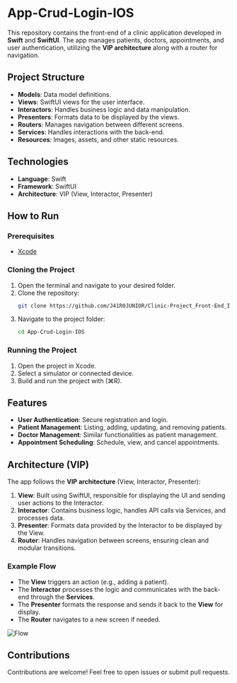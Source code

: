 # App-Crud-Login-IOS

This repository contains the front-end of a clinic application developed in **Swift** and **SwiftUI**. The app manages patients, doctors, appointments, and user authentication, utilizing the **VIP architecture** along with a router for navigation.

## Project Structure

- **Models**: Data model definitions.
- **Views**: SwiftUI views for the user interface.
- **Interactors**: Handles business logic and data manipulation.
- **Presenters**: Formats data to be displayed by the views.
- **Routers**: Manages navigation between different screens.
- **Services**: Handles interactions with the back-end.
- **Resources**: Images, assets, and other static resources.

## Technologies

- **Language**: Swift
- **Framework**: SwiftUI
- **Architecture**: VIP (View, Interactor, Presenter)

## How to Run

### Prerequisites

- [Xcode](https://developer.apple.com/xcode/)

### Cloning the Project

1. Open the terminal and navigate to your desired folder.
2. Clone the repository:
   ```bash
   git clone https://github.com/J41R0JUNIOR/Clinic-Project_Front-End_IOS.git
   ```
3. Navigate to the project folder:
   ```bash
   cd App-Crud-Login-IOS
   ```

### Running the Project

1. Open the project in Xcode.
2. Select a simulator or connected device.
3. Build and run the project with (⌘R).

## Features

- **User Authentication**: Secure registration and login.
- **Patient Management**: Listing, adding, updating, and removing patients.
- **Doctor Management**: Similar functionalities as patient management.
- **Appointment Scheduling**: Schedule, view, and cancel appointments.

## Architecture (VIP)

The app follows the **VIP architecture** (View, Interactor, Presenter):

1. **View**: Built using SwiftUI, responsible for displaying the UI and sending user actions to the Interactor.
2. **Interactor**: Contains business logic, handles API calls via Services, and processes data.
3. **Presenter**: Formats data provided by the Interactor to be displayed by the View.
4. **Router**: Handles navigation between screens, ensuring clean and modular transitions.

### Example Flow
- The **View** triggers an action (e.g., adding a patient).
- The **Interactor** processes the logic and communicates with the back-end through the **Services**.
- The **Presenter** formats the response and sends it back to the **View** for display.
- The **Router** navigates to a new screen if needed.

![Flow](https://raw.githubusercontent.com/J41R0JUNIOR/Clinic-Project_Front-End_IOS/bringing-to-vip/Flow.png)

## Contributions

Contributions are welcome! Feel free to open issues or submit pull requests.
